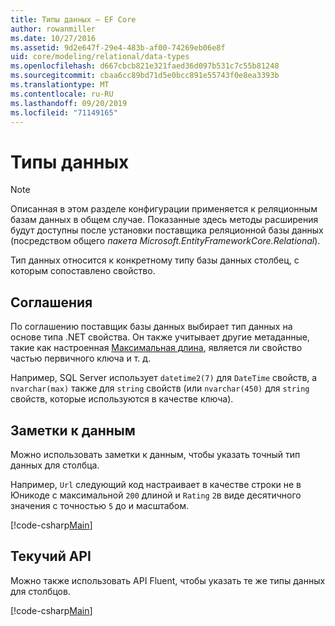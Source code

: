 ```yaml
---
title: Типы данных — EF Core
author: rowanmiller
ms.date: 10/27/2016
ms.assetid: 9d2e647f-29e4-483b-af00-74269eb06e8f
uid: core/modeling/relational/data-types
ms.openlocfilehash: d667cbcb821e321faed36d097b531c7c55b81248
ms.sourcegitcommit: cbaa6cc89bd71d5e0bcc891e55743f0e8ea3393b
ms.translationtype: MT
ms.contentlocale: ru-RU
ms.lasthandoff: 09/20/2019
ms.locfileid: "71149165"
---
```

# <a name="data-types"></a>Типы данных

> [!NOTE]  
> Описанная в этом разделе конфигурации применяется к реляционным базам данных в общем случае. Показанные здесь методы расширения будут доступны после установки поставщика реляционной базы данных (посредством общего *пакета Microsoft.EntityFrameworkCore.Relational*).

Тип данных относится к конкретному типу базы данных столбец, с которым сопоставлено свойство.

## <a name="conventions"></a>Соглашения

По соглашению поставщик базы данных выбирает тип данных на основе типа .NET свойства. Он также учитывает другие метаданные, такие как настроенная [Максимальная длина](../max-length.md), является ли свойство частью первичного ключа и т. д.

Например, SQL Server использует `datetime2(7)` для `DateTime` свойств, а `nvarchar(max)` также для `string` свойств (или `nvarchar(450)` для `string` свойств, которые используются в качестве ключа).

## <a name="data-annotations"></a>Заметки к данным

Можно использовать заметки к данным, чтобы указать точный тип данных для столбца.

Например, `Url` следующий код настраивает в качестве строки не в Юникоде с максимальной `200` длиной и `Rating` `2`в виде десятичного значения с точностью `5` до и масштабом.

[!code-csharp[Main](../../../../samples/core/Modeling/DataAnnotations/Samples/Relational/DataType.cs?name=Entities&highlight=4,6)]

## <a name="fluent-api"></a>Текучий API

Можно также использовать API Fluent, чтобы указать те же типы данных для столбцов.

[!code-csharp[Main](../../../../samples/core/Modeling/FluentAPI/Samples/Relational/DataType.cs?name=Model&highlight=9-10)]
